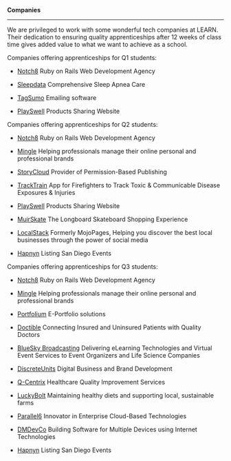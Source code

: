 **Companies**

-----------

We are privileged to work with some wonderful tech companies at LEARN.
Their dedication to ensuring quality apprenticeships after 12 weeks of class time gives added value to what we want to achieve as a school.

  Companies offering apprenticeships for Q1 students:

- [Notch8](http://www.notch8.com/)  Ruby on Rails Web Development Agency

- [Sleepdata](http://www.sleepdata.com/)  Comprehensive Sleep Apnea Care

- [TagSumo](http://tagsumo.com/)  Emailing software

- [PlaySwell](http://www.playswell.com/)  Products Sharing Website

Companies offering apprenticeships for Q2 students:

- [Notch8](http://www.notch8.com/)  Ruby on Rails Web Development Agency

- [Mingle](http://www.minglellc.com/)  Helping professionals manage their online personal and professional brands

- [StoryCloud](http://www.storycloud.com/)  Provider of Permission-Based Publishing

- [TrackTrain](https://www.exposuretrackerapp.com/)  App for Firefighters to Track Toxic & Communicable Disease Exposures & Injuries

- [PlaySwell](http://www.playswell.com/)  Products Sharing Website

- [MuirSkate](https://www.muirskate.com/)   The Longboard Skateboard Shopping Experience

- [LocalStack](http://www.localstack.com/)   Formerly MojoPages, Helping you discover the best local businesses through the power of social media

- [Hapnyn](http://www.hapnyn.com/events)   Listing San Diego Events

Companies offering apprenticeships for Q3 students:

- [Notch8](http://www.notch8.com/)  Ruby on Rails Web Development Agency

- [Mingle](http://www.minglellc.com/)  Helping professionals manage their online personal and professional brands

- [Portfolium](https://portfolium.com/)  E-Portfolio solutions

- [Doctible](https://www.doctible.com/)  Connecting Insured and Uninsured Patients with Quality Doctors

- [BlueSky Broadcasting](http://blueskybroadcast.com/)  Delivering eLearning Technologies and Virtual Event Services to Event Organizers and Life Science Companies

- [DiscreteUnits](http://discreteunits.com/)   Digital Business and Brand Development

- [Q-Centrix](http://www.q-centrix.com/)   Healthcare Quality Improvement Services

- [LuckyBolt](https://www.luckybolt.com/)  Maintaining healthy diets and supporting local, sustainable farms

- [Parallel6](http://www.parallel6.com/)  Innovator in Enterprise Cloud-Based Technologies

- [DMDevCo](http://dmdevco.com/)   Building Software for Multiple Devices using Internet Technologies

- [Hapnyn](http://www.hapnyn.com/events)   Listing San Diego Events
